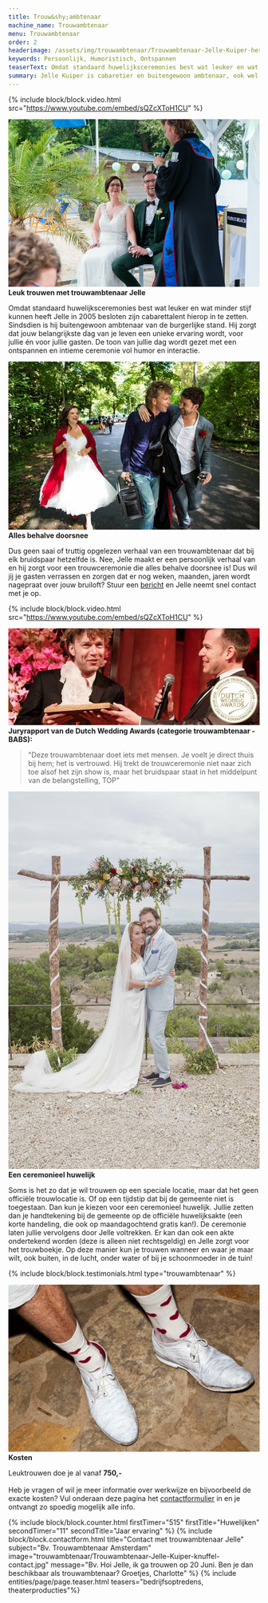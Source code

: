 ```yaml
---
title: Trouw&shy;ambtenaar
machine_name: Trouwambtenaar
menu: Trouwambtenaar
order: 2
headerimage: /assets/img/trouwambtenaar/Trouwambtenaar-Jelle-Kuiper-hero.jpg
keywords: Persoonlijk, Humoristisch, Ontspannen
teaserText: Omdat standaard huwelijksceremonies best wat leuker en wat minder stijf kunnen heeft Jelle in 2005 besloten zijn cabarettalent hierop in te zetten. Sindsdien is hij buitengewoon ambtenaar van de burgerlijke stand. Of terwijl BABS. Hij zorgt dat je mooiste dag van je leven een unieke ervaring wordt, voor jullie én voor jullie gasten. Een intieme, zeer persoonlijke ceremonie vol humor en interactie.
summary: Jelle Kuiper is cabaretier en buitengewoon ambtenaar, ook wel BABS hij mag in heel Nederland officieel huwelijken sluiten. Jelle is in 2014 uitgeroepen tot trouwambtenaar van het jaar bij de Dutch Wedding Awards en heeft inmiddels meer dan 500 huwelijken gesloten!
---
```


{% include block/block.video.html src="https://www.youtube.com/embed/sQZcXToH1CU" %}

<!-- block usp -->
<section class="block usps">
	<article class="usp">
		<picture class="focuspoint picture fade-in">
			<img class="img" src="/assets/img/trouwambtenaar/Trouwambtenaar-Jelle-Kuiper-kosten.jpg" alt="Jelle Kuiper">
		</picture>
		<div class="article">
			<strong class="subtitle">Leuk trouwen met trouwambtenaar Jelle</strong>
			<p class="paragraph">Omdat standaard huwelijksceremonies best wat leuker en wat minder stijf kunnen heeft Jelle in 2005 besloten zijn cabarettalent hierop in te zetten. Sindsdien is hij buitengewoon ambtenaar van de burgerlijke stand. Hij zorgt dat jouw belangrijkste dag van je leven een unieke ervaring wordt, voor jullie én voor jullie gasten. De toon van jullie dag wordt gezet met een ontspannen en intieme ceremonie vol humor en interactie.</p>
		</div>
	</article>
	<article class="usp">
		<picture class="focuspoint picture">
			<img class="img" src="/assets/img/trouwambtenaar/Trouwambtenaar-Jelle-Kuiper-Persoonlijk.jpg" alt="Jelle Kuiper">
		</picture>
		<div class="article">
			<strong class="subtitle">Alles behalve doorsnee</strong>
			<p class="paragraph">Dus geen saai of truttig opgelezen verhaal van een trouwambtenaar dat bij elk bruidspaar hetzelfde is. Nee, Jelle maakt er een persoonlijk verhaal van en hij zorgt voor een trouwceremonie die alles behalve doorsnee is! Dus wil jij je gasten verrassen en zorgen dat er nog weken, maanden, jaren wordt nagepraat over jouw bruiloft? Stuur een <a href="#contact">bericht</a> en Jelle neemt snel contact met je op.​​​​​​​​​​</p>
		</div>
	</article>
</section>

{% include block/block.video.html src="https://www.youtube.com/embed/sQZcXToH1CU" %}

<!-- block usp -->
<section class="block usps">
	<article class="usp">
		<picture class="focuspoint picture">
			<img class="img" src="/assets/img/trouwambtenaar/Trouwambtenaar-Jelle-Kuiper-leuktrouwen-prijs.jpg" alt="Jelle Kuiper">
		</picture>
		<div class="article">
			<strong class="subtitle">Juryrapport van de Dutch Wedding Awards (categorie trouwambtenaar - BABS):</strong>
			<blockquote class="quote">"Deze trouwambtenaar doet iets met mensen. Je voelt je direct thuis bij hem; het is vertrouwd. Hij trekt de trouwceremonie niet naar zich toe alsof het zijn show is, maar het bruidspaar staat in het middelpunt van de belangstelling, TOP"</blockquote>
		</div>
	</article>
	<article class="usp">
		<picture class="focuspoint picture">
			<img class="img" src="/assets/img/trouwambtenaar/Trouwambtenaar-Jelle-Kuiper-ceremonieel-huwelijk-koppel.jpg" alt="Jelle Kuiper">
		</picture>
		<div class="article">
			<strong class="subtitle">Een ceremonieel huwelijk</strong>
			<p class="paragraph">Soms is het zo dat je wil trouwen op een speciale locatie, maar dat het geen officiële trouwlocatie is. Of op een tijdstip dat bij de gemeente niet is toegestaan. Dan kun je kiezen voor een ceremonieel huwelijk. Jullie zetten dan je handtekening bij de gemeente op de officiële huwelijksakte (een korte handeling, die ook op maandagochtend gratis kan!). De ceremonie laten jullie vervolgens door Jelle voltrekken. Er kan dan ook een akte ondertekend worden (deze is alleen niet rechtsgeldig) en Jelle zorgt voor het trouwboekje. Op deze manier kun je trouwen wanneer en waar je maar wilt, ook buiten, in de lucht, onder water of bij je schoonmoeder in de tuin! </p>
		</div>
	</article>
</section>

{% include block/block.testimonials.html type="trouwambtenaar" %}

<!-- block usp -->
<section class="block usps">
	<article class="usp">
		<picture class="focuspoint picture">
			<img class="img" src="/assets/img/trouwambtenaar/Trouwambtenaar-Jelle-Kuiper-schoenen-kosten.jpg" alt="Jelle Kuiper">
		</picture>
		<div class="article">
			<strong class="subtitle">Kosten</strong>
			<p class="paragraph">Leuktrouwen doe je al vanaf <strong>750,-</strong>
				<br><br>
				Heb je vragen of wil je meer informatie over werkwijze en bijvoorbeeld de exacte kosten?  Vul onderaan deze pagina het <a href="#contact">contactformulier</a> in en je ontvangt zo spoedig mogelijk alle info.​
			</p>
		</div>
	</article>
</section>

{% include block/block.counter.html firstTimer="515" firstTitle="Huwelijken" secondTimer="11" secondTitle="Jaar ervaring" %}
{% include block/block.contactform.html
  title="Contact met trouwambtenaar Jelle"
  subject="Bv. Trouwambtenaar Amsterdam"
  image="trouwambtenaar/Trouwambtenaar-Jelle-Kuiper-knuffel-contact.jpg"
  message="Bv. Hoi Jelle, ik ga trouwen op 20 Juni. Ben je dan beschikbaar als trouwambtenaar? Groetjes, Charlotte" %}
{% include entities/page/page.teaser.html teasers="bedrijfsoptredens, theaterproducties"%}